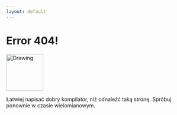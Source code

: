 ```yaml
---
layout: default
---
```


Error 404!
===

<img src="https://algosensors2007.im.pwr.wroc.pl/html/zdjecia/gebala-640.jpg" alt="Drawing" style="width: 100px;"/>

Łatwiej napisać dobry kompilator, niż odnaleźć taką stronę. Spróbuj ponownie w czasie wielomianowym.
